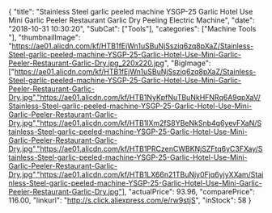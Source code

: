 {
	"title": "Stainless Steel garlic peeled machine YSGP-25 Garlic Hotel Use Mini Garlic Peeler Restaurant Garlic Dry Peeling Electric Machine",
	"date": "2018-10-31 10:30:20",
	"SubCat": ["Tools"],
	"categories": ["Machine Tools "],
	"thumbnailImage": "https://ae01.alicdn.com/kf/HTB1fEjWn1uSBuNjSsziq6zq8pXaZ/Stainless-Steel-garlic-peeled-machine-YSGP-25-Garlic-Hotel-Use-Mini-Garlic-Peeler-Restaurant-Garlic-Dry.jpg_220x220.jpg",
	"BigImage": ["https://ae01.alicdn.com/kf/HTB1fEjWn1uSBuNjSsziq6zq8pXaZ/Stainless-Steel-garlic-peeled-machine-YSGP-25-Garlic-Hotel-Use-Mini-Garlic-Peeler-Restaurant-Garlic-Dry.jpg","https://ae01.alicdn.com/kf/HTB1NyKpfNuTBuNkHFNRq6A9qpXaV/Stainless-Steel-garlic-peeled-machine-YSGP-25-Garlic-Hotel-Use-Mini-Garlic-Peeler-Restaurant-Garlic-Dry.jpg","https://ae01.alicdn.com/kf/HTB1lXm2fS8YBeNkSnb4q6yevFXaN/Stainless-Steel-garlic-peeled-machine-YSGP-25-Garlic-Hotel-Use-Mini-Garlic-Peeler-Restaurant-Garlic-Dry.jpg","https://ae01.alicdn.com/kf/HTB1PRCzenCWBKNjSZFtq6yC3FXay/Stainless-Steel-garlic-peeled-machine-YSGP-25-Garlic-Hotel-Use-Mini-Garlic-Peeler-Restaurant-Garlic-Dry.jpg","https://ae01.alicdn.com/kf/HTB1LX66n21TBuNjy0Fjq6yjyXXam/Stainless-Steel-garlic-peeled-machine-YSGP-25-Garlic-Hotel-Use-Mini-Garlic-Peeler-Restaurant-Garlic-Dry.jpg"],
	"actualPrice": 93.96,
	"comparePrice": 116.00,
	"linkurl": "http://s.click.aliexpress.com/e/rw9stjS",
	"inStock": 58
}
